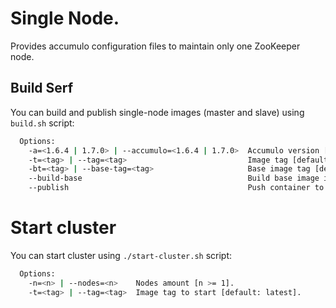 # Single Node.

Provides accumulo configuration files to maintain only one ZooKeeper node.

## Build Serf

You can build and publish single-node images (master and slave) using `build.sh` script:

```bash
  Options:
    -a=<1.6.4 | 1.7.0> | --accumulo=<1.6.4 | 1.7.0>  Accumulo version [default: 1.7.0]
    -t=<tag> | --tag=<tag>                           Image tag [default: latest].
    -bt=<tag> | --base-tag=<tag>                     Base image tag [default: latest].
    --build-base                                     Build base image if it is not build.
    --publish                                        Push container to dockerhub.
```

# Start cluster

You can start cluster using `./start-cluster.sh` script:

```bash
  Options:
    -n=<n> | --nodes=<n>    Nodes amount [n >= 1].
    -t=<tag> | --tag=<tag>  Image tag to start [default: latest].    
```
